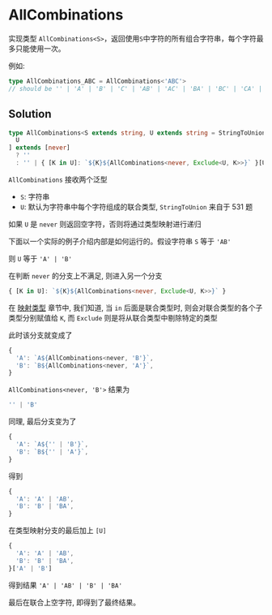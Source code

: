 # AllCombinations

实现类型 `AllCombinations<S>`，返回使用`S`中字符的所有组合字符串，每个字符最多只能使用一次。

例如:

```ts
type AllCombinations_ABC = AllCombinations<'ABC'>
// should be '' | 'A' | 'B' | 'C' | 'AB' | 'AC' | 'BA' | 'BC' | 'CA' | 'CB' | 'ABC' | 'ACB' | 'BAC' | 'BCA' | 'CAB' | 'CBA'
```

## Solution

```ts
type AllCombinations<S extends string, U extends string = StringToUnion<S>> = [
  U
] extends [never]
  ? ''
  : '' | { [K in U]: `${K}${AllCombinations<never, Exclude<U, K>>}` }[U]
```

`AllCombinations` 接收两个泛型

- `S`: 字符串
- `U`: 默认为字符串中每个字符组成的联合类型, `StringToUnion` 来自于 531 题

如果 `U` 是 `never` 则返回空字符，否则将通过类型映射进行递归

下面以一个实际的例子介绍内部是如何运行的。假设字符串 `S` 等于 `'AB'`

则 `U` 等于 `'A' | 'B'`

在判断 `never` 的分支上不满足, 则进入另一个分支

```ts
{ [K in U]: `${K}${AllCombinations<never, Exclude<U, K>>}` }
```

在 [映射类型](https://ts.syen.me/core/mapped-types) 章节中, 我们知道, 当 `in` 后面是联合类型时, 则会对联合类型的各个子类型分别赋值给 `K`, 而 `Exclude` 则是将从联合类型中剔除特定的类型

此时该分支就变成了

```ts
{
  'A': `A${AllCombinations<never, 'B'}`,
  'B': `B${AllCombinations<never, 'A'}`,
}
```

`AllCombinations<never, 'B'>` 结果为

```ts
'' | 'B'
```

同理, 最后分支变为了

```ts
{
  'A': `A${'' | 'B'}`,
  'B': `B${'' | 'A'}`,
}
```

得到

```ts
{
  'A': 'A' | 'AB',
  'B': 'B' | 'BA',
}
```

在类型映射分支的最后加上 `[U]`

```ts
{
  'A': 'A' | 'AB',
  'B': 'B' | 'BA',
}['A' | 'B']
```

得到结果 `'A' | 'AB' | 'B' | 'BA'`

最后在联合上空字符, 即得到了最终结果。
